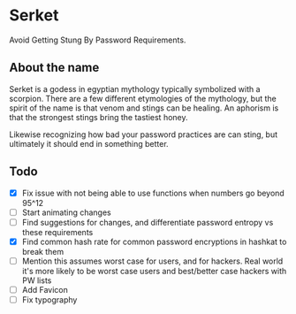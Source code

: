 # Serket

Avoid Getting Stung By Password Requirements.

## About the name

Serket is a godess in egyptian mythology typically symbolized with a scorpion. There are a few different etymologies of the mythology, but the spirit of the name is that venom and stings can be healing. An aphorism is that the strongest stings bring the tastiest honey.

Likewise recognizing how bad your password practices are can sting, but ultimately it should end in something better.

## Todo

- [x] Fix issue with not being able to use functions when numbers go beyond 95^12
- [ ] Start animating changes
- [ ] Find suggestions for changes, and differentiate password entropy vs these requirements
- [x] Find common hash rate for common password encryptions in hashkat to break them
- [ ] Mention this assumes worst case for users, and for hackers. Real world it's more likely to be worst case users and best/better case hackers with PW lists
- [ ] Add Favicon
- [ ] Fix typography
